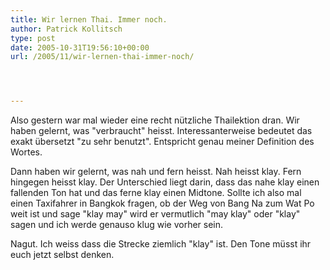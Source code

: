 ```yaml
---
title: Wir lernen Thai. Immer noch.
author: Patrick Kollitsch
type: post
date: 2005-10-31T19:56:10+00:00
url: /2005/11/wir-lernen-thai-immer-noch/




---
```

Also gestern war mal wieder eine recht n&uuml;tzliche Thailektion dran. Wir haben gelernt, was "verbraucht" heisst. Interessanterweise bedeutet das exakt &uuml;bersetzt "zu sehr benutzt". Entspricht genau meiner Definition des Wortes.

Dann haben wir gelernt, was nah und fern heisst. Nah heisst klay. Fern hingegen heisst klay. Der Unterschied liegt darin, dass das nahe klay einen fallenden Ton hat und das ferne klay einen Midtone. Sollte ich also mal einen Taxifahrer in Bangkok fragen, ob der Weg von Bang Na zum Wat Po weit ist und sage "klay may" wird er vermutlich "may klay" oder "klay" sagen und ich werde genauso klug wie vorher sein. 

Nagut. Ich weiss dass die Strecke ziemlich "klay" ist. Den Tone m&uuml;sst ihr euch jetzt selbst denken.